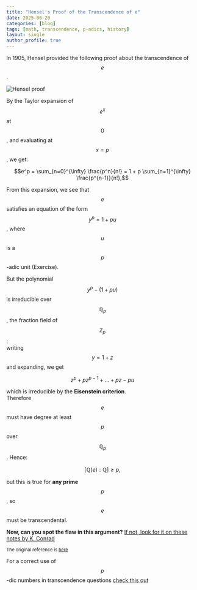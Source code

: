 ```yaml
---
title: "Hensel's Proof of the Transcendence of e"
date: 2025-06-20
categories: [blog]
tags: [math, transcendence, p-adics, history]
layout: single
author_profile: true
---
```


In 1905, Hensel provided the following proof about the transcendence of $$e$$.  


![Hensel proof](https://nimath.github.io/images/hensel.png)


By the Taylor expansion of $$e^x$$ at $$0$$, and evaluating at $$x=p$$, we get:


$$e^p = \sum_{n=0}^{\infty} \frac{p^n}{n!} = 1 + p \sum_{n=1}^{\infty} \frac{p^{n-1}}{n!},$$

From this expansion, we see that $$e$$ satisfies an equation of the form $$y^p = 1 + pu$$, where $$u$$ is a $$p$$-adic unit (Exercise).

But the polynomial $$y^p - (1 + pu)$$ is irreducible over $$\mathbb{Q}_p$$, the fraction field of $$\mathbb{Z}_p$$:  
writing $$y = 1 + z$$ and expanding, we get

$$z^p + pz^{p-1} + \dots + pz - pu$$

which is irreducible by the **Eisenstein criterion**.  
Therefore $$e$$ must have degree at least $$p$$ over $$\mathbb{Q}_p$$. Hence:

$$[\mathbb{Q}(e) : \mathbb{Q}] \ge p,$$

but this is true for **any prime** $$p$$, so $$e$$ must be transcendental.

**Now, can you spot the flaw in this argument?** [If not, look for it on these  notes by K. Conrad](https://kconrad.math.uconn.edu/blurbs/gradnumthy/infseriespadic.pdf)

<small>The original reference is [here](https://www.digizeitschriften.de/id/37721857X_0014%7Clog145?tify=%7B%22pages%22%3A%5B554%2C555%5D%2C%22pan%22%3A%7B%22x%22%3A1.006%2C%22y%22%3A0.792%7D%2C%22view%22%3A%22toc%22%2C%22zoom%22%3A0.408%7D#navi)</small>

For a correct use of $$p$$-dic numbers in transcendence questions [check this out](https://mattbaker.blog/2015/03/20/a-p-adic-proof-that-pi-is-transcendental/) 
